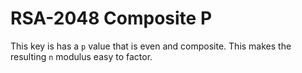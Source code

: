 # RSA-2048 Composite P

This key is has a `p` value that is even and composite. This makes the resulting
`n` modulus easy to factor. 